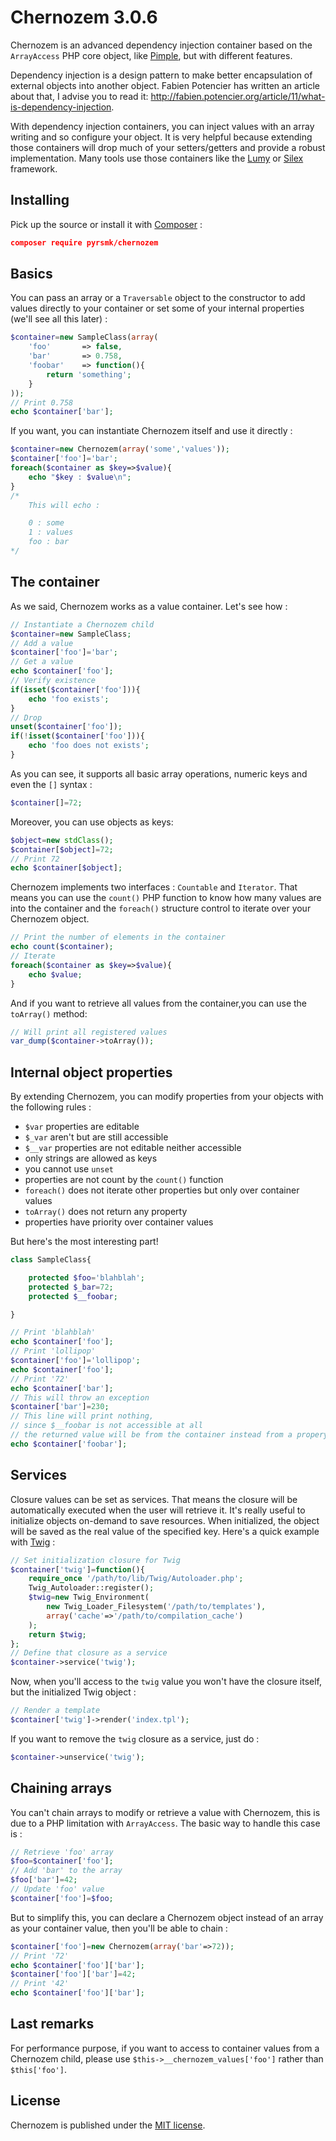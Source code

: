 Chernozem 3.0.6
===============

Chernozem is an advanced dependency injection container based on the `ArrayAccess` PHP core object, like [Pimple](http://pimple.sensiolabs.org/), but with different features.

Dependency injection is a design pattern to make better encapsulation of external objects into another object. Fabien Potencier has written an article about that, I advise you to read it: http://fabien.potencier.org/article/11/what-is-dependency-injection.

With dependency injection containers, you can inject values with an array writing and so configure your object. It is very helpful because extending those containers will drop much of your setters/getters and provide a robust implementation. Many tools use those containers like the [Lumy](https://github.com/pyrsmk/Lumy) or [Silex](http://silex.sensiolabs.org/) framework.

Installing
----------

Pick up the source or install it with [Composer](https://getcomposer.org/) :

```json
composer require pyrsmk/chernozem
```

Basics
------

You can pass an array or a `Traversable` object to the constructor to add values directly to your container or set some of your internal properties (we'll see all this later) :

```php
$container=new SampleClass(array(
    'foo'       => false,
    'bar'       => 0.758,
    'foobar'    => function(){
        return 'something';
    }
));
// Print 0.758
echo $container['bar'];
```

If you want, you can instantiate Chernozem itself and use it directly :

```php
$container=new Chernozem(array('some','values'));
$container['foo']='bar';
foreach($container as $key=>$value){
    echo "$key : $value\n";
}
/*
    This will echo :

    0 : some
    1 : values
    foo : bar
*/
```

The container
-------------

As we said, Chernozem works as a value container. Let's see how :

```php
// Instantiate a Chernozem child
$container=new SampleClass;
// Add a value
$container['foo']='bar';
// Get a value
echo $container['foo'];
// Verify existence
if(isset($container['foo'])){
    echo 'foo exists';
}
// Drop
unset($container['foo']);
if(!isset($container['foo'])){
    echo 'foo does not exists';
}
```

As you can see, it supports all basic array operations, numeric keys and even the `[]` syntax :

```php
$container[]=72;
```

Moreover, you can use objects as keys:

```php
$object=new stdClass();
$container[$object]=72;
// Print 72
echo $container[$object];
```

Chernozem implements two interfaces : `Countable` and `Iterator`. That means you can use the `count()` PHP function to know how many values are into the container and the `foreach()` structure control to iterate over your Chernozem object.

```php
// Print the number of elements in the container
echo count($container);
// Iterate
foreach($container as $key=>$value){
    echo $value;
}
```

And if you want to retrieve all values from the container,you can use the `toArray()` method:

```php
// Will print all registered values
var_dump($container->toArray());
```

Internal object properties
--------------------------

By extending Chernozem, you can modify properties from your objects with the following rules :

- `$var` properties are editable
- `$_var` aren't but are still accessible
- `$__var` properties are not editable neither accessible
- only strings are allowed as keys
- you cannot use `unset`
- properties are not count by the `count()` function
- `foreach()` does not iterate other properties but only over container values
- `toArray()` does not return any property
- properties have priority over container values

But here's the most interesting part!

```php
class SampleClass{

    protected $foo='blahblah';
    protected $_bar=72;
    protected $__foobar;

}
```

```php
// Print 'blahblah'
echo $container['foo'];
// Print 'lollipop'
$container['foo']='lollipop';
echo $container['foo'];
// Print '72'
echo $container['bar'];
// This will throw an exception
$container['bar']=230;
// This line will print nothing,
// since $__foobar is not accessible at all
// the returned value will be from the container instead from a propery
echo $container['foobar'];
```

Services
--------

Closure values can be set as services. That means the closure will be automatically executed when the user will retrieve it. It's really useful to initialize objects on-demand to save resources.
When initialized, the object will be saved as the real value of the specified key.  Here's a quick example with [Twig](http://twig.sensiolabs.org) :

```php
// Set initialization closure for Twig
$container['twig']=function(){
    require_once '/path/to/lib/Twig/Autoloader.php';
    Twig_Autoloader::register();
    $twig=new Twig_Environment(
        new Twig_Loader_Filesystem('/path/to/templates'),
        array('cache'=>'/path/to/compilation_cache')
    );
    return $twig;
};
// Define that closure as a service
$container->service('twig');
```

Now, when you'll access to the `twig` value you won't have the closure itself, but the initialized Twig object :

```php
// Render a template
$container['twig']->render('index.tpl');
```

If you want to remove the `twig` closure as a service, just do :

```php
$container->unservice('twig');
```

Chaining arrays
---------------

You can't chain arrays to modify or retrieve a value with Chernozem, this is due to a PHP limitation with `ArrayAccess`. The basic way to handle this case is :

```php
// Retrieve 'foo' array
$foo=$container['foo'];
// Add 'bar' to the array
$foo['bar']=42;
// Update 'foo' value
$container['foo']=$foo;
```

But to simplify this, you can declare a Chernozem object instead of an array as your container value, then you'll be able to chain :

```php
$container['foo']=new Chernozem(array('bar'=>72));
// Print '72'
echo $container['foo']['bar'];
$container['foo']['bar']=42;
// Print '42'
echo $container['foo']['bar'];
```

Last remarks
------------

For performance purpose, if you want to access to container values from a Chernozem child, please use `$this->__chernozem_values['foo']` rather than `$this['foo']`.

License
-------

Chernozem is published under the [MIT license](http://dreamysource.mit-license.org).
